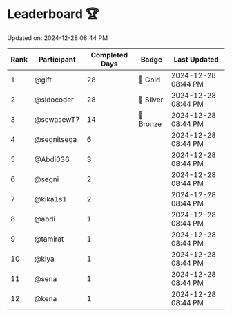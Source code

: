# Leaderboard 🏆

Updated on: 2024-12-28 08:44 PM

| Rank | Participant       | Completed Days | Badge      | Last Updated         |
|------|-------------------|----------------|------------|----------------------|
| 1    | @gift             | 28             | 🏅 Gold     | 2024-12-28 08:44 PM |
| 2    | @sidocoder        | 28             | 🥈 Silver   | 2024-12-28 08:44 PM |
| 3    | @sewasewT7        | 14             | 🥉 Bronze   | 2024-12-28 08:44 PM |
| 4    | @segnitsega       | 6              |            | 2024-12-28 08:44 PM |
| 5    | @Abdi036          | 3              |            | 2024-12-28 08:44 PM |
| 6    | @segni            | 2              |            | 2024-12-28 08:44 PM |
| 7    | @kika1s1          | 2              |            | 2024-12-28 08:44 PM |
| 8    | @abdi             | 1              |            | 2024-12-28 08:44 PM |
| 9    | @tamirat          | 1              |            | 2024-12-28 08:44 PM |
| 10   | @kiya             | 1              |            | 2024-12-28 08:44 PM |
| 11   | @sena             | 1              |            | 2024-12-28 08:44 PM |
| 12   | @kena             | 1              |            | 2024-12-28 08:44 PM |
